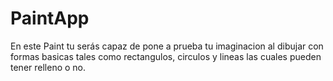 # PaintApp
En este Paint tu serás capaz de pone a prueba tu imaginacion al dibujar con formas  basicas tales como rectangulos, circulos y lineas las cuales pueden tener relleno o no.
